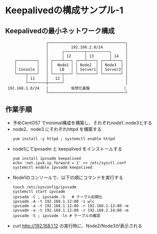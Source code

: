 
# Keepalivedの構成サンプル-1

## Keepalivedの最小ネットワーク構成

```
                  ┌──────────────────────────────────┐
                  │          192.168.2.0/24          │
                  │      ┌─────────┬──────────┐      │
                  │      │ 12      │ 13       │ 14   │
    ┌─────────┐   │ ┌────┴───┐ ┌───┴────┐ ┌───┴────┐ │
    │         │   │ │  Node1 │ │ Node2  │ │ Node3  │ │
    │ Console │   │ │   LB   │ │ Server1│ │ Server2│ │
    └────┬────┘   │ └────┬───┘ └────────┘ └────────┘ │
         │ 11     │   12 │                           │
         └────────┼──────┘                           │
 192.168.1.0/24   │          仮想化基盤               │
                  └──────────────────────────────────┘
```

## 作業手順

- 予めCentOS7 でminimal構成を構築し、それぞれnode1..node3とする
- node2、node3 にそれぞれhttpd を構築する
  ```
  yum install -y httpd ; systemctl enable httpd
  ```
- node1にてipvsadm と keepalived をインストールする
  ```
  yum install ipvsadm keepalived
  echo 'net.ipv4.ip_forward = 1' >> /etc/sysctl.conf
  systemctl enable ipvsadm keepalived
  ```
- Node1のコンソールで、以下の順にコマンドを実行する
  ```
  touch /etc/sysconfig/ipvsadm 
  systemctl start ipvsadm 
  ipvsadm -C ; ipvsadm –S   # テーブル初期化
  ipvsadm -A -t 192.168.1.12:80 -s wlc
  ipvsadm -a -t 192.168.1.12:80 -r 192.168.2.13:80 –m
  ipvsadm -a -t 192.168.1.12:80 -r 192.168.2.14:80 –m
  ipvsadm -S ; ipvsadm -ln # テーブルの確認
  ```
- curl http://192.168.1.12 の実行時に、Node2/Node3が表示される



